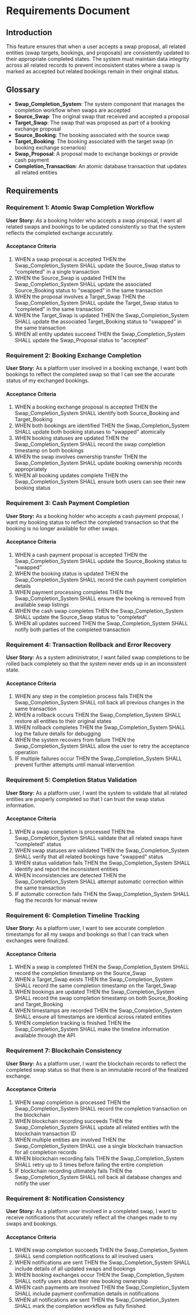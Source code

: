 # Requirements Document

## Introduction

This feature ensures that when a user accepts a swap proposal, all related entities (swap targets, bookings, and proposals) are consistently updated to their appropriate completed states. The system must maintain data integrity across all related records to prevent inconsistent states where a swap is marked as accepted but related bookings remain in their original status.

## Glossary

- **Swap_Completion_System**: The system component that manages the completion workflow when swaps are accepted
- **Source_Swap**: The original swap that received and accepted a proposal
- **Target_Swap**: The swap that was proposed as part of a booking exchange proposal
- **Source_Booking**: The booking associated with the source swap
- **Target_Booking**: The booking associated with the target swap (in booking exchange scenarios)
- **Swap_Proposal**: A proposal made to exchange bookings or provide cash payment
- **Completion_Transaction**: An atomic database transaction that updates all related entities

## Requirements

### Requirement 1: Atomic Swap Completion Workflow

**User Story:** As a booking holder who accepts a swap proposal, I want all related swaps and bookings to be updated consistently so that the system reflects the completed exchange accurately.

#### Acceptance Criteria

1. WHEN a swap proposal is accepted THEN the Swap_Completion_System SHALL update the Source_Swap status to "completed" in a single transaction
2. WHEN the Source_Swap is updated THEN the Swap_Completion_System SHALL update the associated Source_Booking status to "swapped" in the same transaction
3. WHEN the proposal involves a Target_Swap THEN the Swap_Completion_System SHALL update the Target_Swap status to "completed" in the same transaction
4. WHEN the Target_Swap is updated THEN the Swap_Completion_System SHALL update the associated Target_Booking status to "swapped" in the same transaction
5. WHEN all entity updates succeed THEN the Swap_Completion_System SHALL update the Swap_Proposal status to "accepted"

### Requirement 2: Booking Exchange Completion

**User Story:** As a platform user involved in a booking exchange, I want both bookings to reflect the completed swap so that I can see the accurate status of my exchanged bookings.

#### Acceptance Criteria

1. WHEN a booking exchange proposal is accepted THEN the Swap_Completion_System SHALL identify both Source_Booking and Target_Booking
2. WHEN both bookings are identified THEN the Swap_Completion_System SHALL update both booking statuses to "swapped" atomically
3. WHEN booking statuses are updated THEN the Swap_Completion_System SHALL record the swap completion timestamp on both bookings
4. WHEN the swap involves ownership transfer THEN the Swap_Completion_System SHALL update booking ownership records appropriately
5. WHEN all booking updates complete THEN the Swap_Completion_System SHALL ensure both users can see their new booking status

### Requirement 3: Cash Payment Completion

**User Story:** As a booking holder who accepts a cash payment proposal, I want my booking status to reflect the completed transaction so that the booking is no longer available for other swaps.

#### Acceptance Criteria

1. WHEN a cash payment proposal is accepted THEN the Swap_Completion_System SHALL update the Source_Booking status to "swapped"
2. WHEN the booking status is updated THEN the Swap_Completion_System SHALL record the cash payment completion details
3. WHEN payment processing completes THEN the Swap_Completion_System SHALL ensure the booking is removed from available swap listings
4. WHEN the cash swap completes THEN the Swap_Completion_System SHALL update the Source_Swap status to "completed"
5. WHEN all updates succeed THEN the Swap_Completion_System SHALL notify both parties of the completed transaction

### Requirement 4: Transaction Rollback and Error Recovery

**User Story:** As a system administrator, I want failed swap completions to be rolled back completely so that the system never ends up in an inconsistent state.

#### Acceptance Criteria

1. WHEN any step in the completion process fails THEN the Swap_Completion_System SHALL roll back all previous changes in the same transaction
2. WHEN a rollback occurs THEN the Swap_Completion_System SHALL restore all entities to their original states
3. WHEN rollback completes THEN the Swap_Completion_System SHALL log the failure details for debugging
4. WHEN the system recovers from failure THEN the Swap_Completion_System SHALL allow the user to retry the acceptance operation
5. IF multiple failures occur THEN the Swap_Completion_System SHALL prevent further attempts until manual intervention

### Requirement 5: Completion Status Validation

**User Story:** As a platform user, I want the system to validate that all related entities are properly completed so that I can trust the swap status information.

#### Acceptance Criteria

1. WHEN a swap completion is processed THEN the Swap_Completion_System SHALL validate that all related swaps have "completed" status
2. WHEN swap statuses are validated THEN the Swap_Completion_System SHALL verify that all related bookings have "swapped" status
3. WHEN status validation fails THEN the Swap_Completion_System SHALL identify and report the inconsistent entities
4. WHEN inconsistencies are detected THEN the Swap_Completion_System SHALL attempt automatic correction within the same transaction
5. IF automatic correction fails THEN the Swap_Completion_System SHALL flag the records for manual review

### Requirement 6: Completion Timeline Tracking

**User Story:** As a platform user, I want to see accurate completion timestamps for all my swaps and bookings so that I can track when exchanges were finalized.

#### Acceptance Criteria

1. WHEN a swap is completed THEN the Swap_Completion_System SHALL record the completion timestamp on the Source_Swap
2. WHEN a Target_Swap exists THEN the Swap_Completion_System SHALL record the same completion timestamp on the Target_Swap
3. WHEN bookings are updated THEN the Swap_Completion_System SHALL record the swap completion timestamp on both Source_Booking and Target_Booking
4. WHEN timestamps are recorded THEN the Swap_Completion_System SHALL ensure all timestamps are identical across related entities
5. WHEN completion tracking is finished THEN the Swap_Completion_System SHALL make the timeline information available through the API

### Requirement 7: Blockchain Consistency

**User Story:** As a platform user, I want the blockchain records to reflect the completed swap status so that there is an immutable record of the finalized exchange.

#### Acceptance Criteria

1. WHEN swap completion is processed THEN the Swap_Completion_System SHALL record the completion transaction on the blockchain
2. WHEN blockchain recording succeeds THEN the Swap_Completion_System SHALL update all related entities with the blockchain transaction ID
3. WHEN multiple entities are involved THEN the Swap_Completion_System SHALL use a single blockchain transaction for all completion records
4. WHEN blockchain recording fails THEN the Swap_Completion_System SHALL retry up to 3 times before failing the entire completion
5. IF blockchain recording ultimately fails THEN the Swap_Completion_System SHALL roll back all database changes and notify the user

### Requirement 8: Notification Consistency

**User Story:** As a platform user involved in a completed swap, I want to receive notifications that accurately reflect all the changes made to my swaps and bookings.

#### Acceptance Criteria

1. WHEN swap completion succeeds THEN the Swap_Completion_System SHALL send completion notifications to all involved users
2. WHEN notifications are sent THEN the Swap_Completion_System SHALL include details of all updated swaps and bookings
3. WHEN booking exchanges occur THEN the Swap_Completion_System SHALL notify users about their new booking ownership
4. WHEN cash payments are involved THEN the Swap_Completion_System SHALL include payment confirmation details in notifications
5. WHEN all notifications are sent THEN the Swap_Completion_System SHALL mark the completion workflow as fully finished